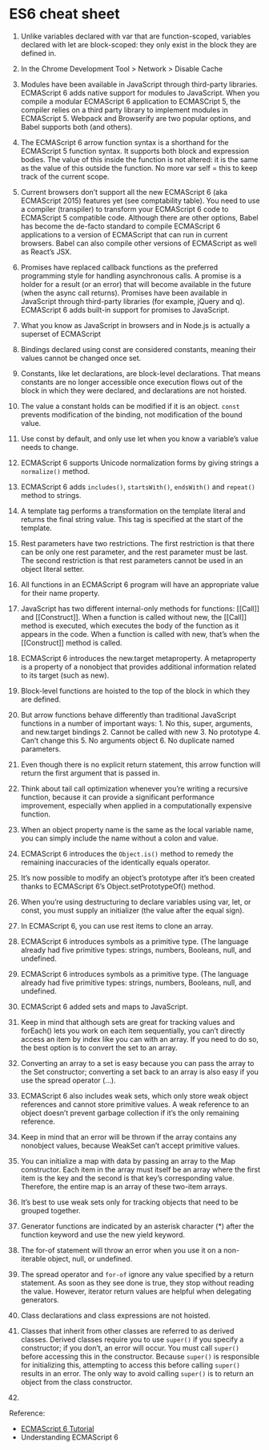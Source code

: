 # ES6 cheat sheet

1.  Unlike variables declared with var that are function-scoped, variables declared with let are block-scoped: they only exist in the block they are defined in.

2. In the Chrome Development Tool > Network > Disable Cache

3. Modules have been available in JavaScript through third-party libraries. ECMAScript 6 adds native support for modules to JavaScript. When you compile a modular ECMAScript 6 application to ECMASCript 5, the compiler relies on a third party library to implement modules in ECMAScript 5. Webpack and Browserify are two popular options, and Babel supports both (and others).

4. The ECMAScript 6 arrow function syntax is a shorthand for the ECMAScript 5 function syntax. It supports both block and expression bodies. The value of this inside the function is not altered: it is the same as the value of this outside the function. No more var self = this to keep track of the current scope.

5. Current browsers don’t support all the new ECMAScript 6 (aka ECMAScript 2015) features yet (see comptability table). You need to use a compiler (transpiler) to transform your ECMAScript 6 code to ECMAScript 5 compatible code. Although there are other options, Babel has become the de-facto standard to compile ECMAScript 6 applications to a version of ECMAScript that can run in current browsers. Babel can also compile other versions of ECMAScript as well as React’s JSX.

6. Promises have replaced callback functions as the preferred programming style for handling asynchronous calls. A promise is a holder for a result (or an error) that will become available in the future (when the async call returns). Promises have been available in JavaScript through third-party libraries (for example, jQuery and q). ECMAScript 6 adds built-in support for promises to JavaScript.

7. What you know as JavaScript in browsers and in Node.js is actually a superset of ECMAScript

8. Bindings declared using const are considered constants, meaning their values cannot be changed once set.

9. Constants, like let declarations, are block-level declarations. That means constants are no longer accessible once execution flows out of the block in which they were declared, and declarations are not hoisted.

10. The value a constant holds can be modified if it is an object. `const` prevents modification of the binding, not modification of the bound value.

11. Use const by default, and only use let when you know a variable’s value needs to change.

12. ECMAScript 6 supports Unicode normalization forms by giving strings a `normalize()` method.

13. ECMAScript 6 adds `includes()`, `startsWith()`, `endsWith()` and `repeat()` method to strings.

14. A template tag performs a transformation on the template literal and returns the final string value. This tag is specified at the start of the template.

15. Rest parameters have two restrictions. The first restriction is that there can be only one rest parameter, and the rest parameter must be last. The second restriction is that rest parameters cannot be used in an object literal setter.

16. All functions in an ECMAScript 6 program will have an appropriate value for their name property.

17. JavaScript has two different internal-only methods for functions: [[Call]] and [[Construct]]. When a function is called without new, the [[Call]] method is executed, which executes the body of the function as it appears in the code. When a function is called with new, that’s when the [[Construct]] method is called.

18. ECMAScript 6 introduces the new.target metaproperty. A metaproperty is a property of a nonobject that provides additional information related to its target (such as new).

19. Block-level functions are hoisted to the top of the block in which they are defined.

20. But arrow functions behave differently than traditional JavaScript functions in a number of important ways: 1. No this, super, arguments, and new.target bindings 2. Cannot be called with new 3. No prototype 4. Can’t change this 5. No arguments object 6. No duplicate named parameters.

21. Even though there is no explicit return statement, this arrow function will return the first argument that is passed in.

22. Think about tail call optimization whenever you’re writing a recursive function, because it can provide a significant performance improvement, especially when applied in a computationally expensive function.

23. When an object property name is the same as the local variable name, you can simply include the name without a colon and value.

24. ECMAScript 6 introduces the `Object.is()` method to remedy the remaining inaccuracies of the identically equals operator.

25. It’s now possible to modify an object’s prototype after it’s been created thanks to ECMAScript 6’s Object.setPrototypeOf() method.

26. When you’re using destructuring to declare variables using var, let, or const, you must supply an initializer (the value after the equal sign).

27. In ECMAScript 6, you can use rest items to clone an array.

28. ECMAScript 6 introduces symbols as a primitive type. (The language already had five primitive types: strings, numbers, Booleans, null, and undefined.

29. ECMAScript 6 introduces symbols as a primitive type. (The language already had five primitive types: strings, numbers, Booleans, null, and undefined.

30. ECMAScript 6 added sets and maps to JavaScript.

31. Keep in mind that although sets are great for tracking values and forEach() lets you work on each item sequentially, you can’t directly access an item by index like you can with an array. If you need to do so, the best option is to convert the set to an array.

32. Converting an array to a set is easy because you can pass the array to the Set constructor; converting a set back to an array is also easy if you use the spread operator (...).

33. ECMAScript 6 also includes weak sets, which only store weak object references and cannot store primitive values. A weak reference to an object doesn’t prevent garbage collection if it’s the only remaining reference.

34. Keep in mind that an error will be thrown if the array contains any nonobject values, because WeakSet can’t accept primitive values.

35. You can initialize a map with data by passing an array to the Map constructor. Each item in the array must itself be an array where the first item is the key and the second is that key’s corresponding value. Therefore, the entire map is an array of these two-item arrays.

36. It’s best to use weak sets only for tracking objects that need to be grouped together.

37. Generator functions are indicated by an asterisk character (*) after the function keyword and use the new yield keyword.

38. The for-of statement will throw an error when you use it on a non-iterable object, null, or undefined.

39. The spread operator and `for-of` ignore any value specified by a return statement. As soon as they see done is true, they stop without reading the value. However, iterator return values are helpful when delegating generators.

40. Class declarations and class expressions are not hoisted.

41. Classes that inherit from other classes are referred to as derived classes. Derived classes require you to use `super()` if you specify a constructor; if you don’t, an error will occur. You must call `super()` before accessing this in the constructor. Because `super()` is responsible for initializing this, attempting to access this before calling `super()` results in an error. The only way to avoid calling `super()` is to return an object from the class constructor.

42.




Reference:

* [ECMAScript 6 Tutorial](http://ccoenraets.github.io/es6-tutorial/)
* Understanding ECMAScript 6
